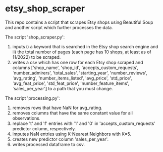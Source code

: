 # etsy_shop_scraper
This repo contains a script that scrapes Etsy shops using Beautiful Soup and another script which further processes the data.

The script 'shop_scraper.py':
1. inputs i) a keyword that is searched in the Etsy shop search engine and ii) the total number of pages (each page has 10 shops, at least as of 11/2022) to be scraped.
2. writes a csv which has one row for each Etsy shop scraped and columns ['shop_name', 'shop_id', 'accepts_custom_requests', 'number_admirers', 'total_sales', 'starting_year', 'number_reviews', 'avg_rating', 'number_items_listed', 'avg_price', 'std_price', 'avg_feat_price', 'std_feat_price', 'number_feature_items', 'sales_per_year'] to a path that you must change. 

The script 'processing.py':
1. removes rows that have NaN for avg_rating.
2. removes columns that have the same constant value for all observations.
3. replace 't' and 'f' entries with '1' and '0' in 'accepts_custom_requests' predictor column, respectively.
4. imputes NaN entries using K-Nearest Neighbors with K=5.
5. creates new predictor column 'sales_per_year'.
6. writes processed dataframe to csv.
